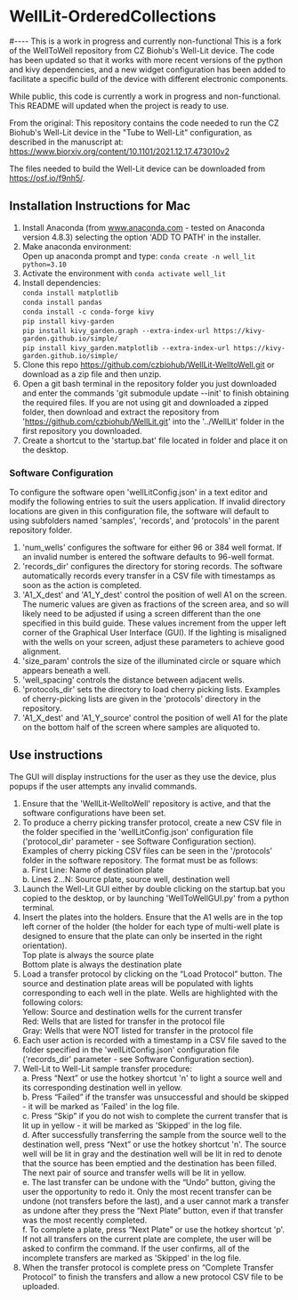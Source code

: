 # WellLit-OrderedCollections
#---- This is a work in progress and currently non-functional
This is a fork of the WellToWell repository from CZ Biohub's Well-Lit device. The code has been updated so that it works with more recent versions of the python and kivy dependencies, and a new widget configuration has been added to facilitate a specific build of the device with different electronic components.

While public, this code is currently a work in progress and non-functional. This README will updated when the project is ready to use.

From the original:
This repository contains the code needed to run the CZ Biohub's Well-Lit device in the "Tube to Well-Lit" configuration, as described in the manuscript at:
https://www.biorxiv.org/content/10.1101/2021.12.17.473010v2

The files needed to build the Well-Lit device can be downloaded from https://osf.io/f9nh5/.

## Installation Instructions for Mac

1. Install Anaconda (from www.anaconda.com - tested on Anaconda version 4.8.3) selecting the option 'ADD TO PATH' in the installer.
2. Make anaconda environment:<br/>
        Open up anaconda prompt and type: `conda create -n well_lit python=3.10`
3. Activate the environment with `conda activate well_lit`
4. Install dependencies:<br/>
        `conda install matplotlib`<br/>
        `conda install pandas`<br/>
        `conda install -c conda-forge kivy`<br/>
        `pip install kivy-garden`<br/>
        `pip install kivy_garden.graph --extra-index-url https://kivy-garden.github.io/simple/ `<br/>
        `pip install kivy_garden.matplotlib --extra-index-url https://kivy-garden.github.io/simple/ `<br/>
5. Clone this repo https://github.com/czbiohub/WellLit-WelltoWell.git or download as a zip file and then unzip.
6. Open a git bash terminal in the repository folder you just downloaded and enter the commands 'git submodule update --init' to finish obtaining the required files. If you are not using git and downloaded a zipped folder, then download and extract the repository from 'https://github.com/czbiohub/WellLit.git' into the '../WellLit' folder in the first repository you downloaded.
7. Create a shortcut to the 'startup.bat' file located in folder and place it on the desktop.


### Software Configuration

To configure the software open 'wellLitConfig.json' in a text editor and modify the following entries to suit the users application. If invalid directory locations are given in this configuration file, the software will default to using subfolders named 'samples', 'records', and 'protocols' in the parent repository folder.

1. 'num_wells' configures the software for either 96 or 384 well format. If an invalid number is entered the software defaults to 96-well format.
2. 'records_dir' configures the directory for storing records. The software automatically records every transfer in a CSV file with timestamps as soon as the action is completed.
3. 'A1_X_dest' and 'A1_Y_dest' control the position of well A1 on the screen. The numeric values are given as fractions of the screen area, and so will likely need to be adjusted if using a screen different than the one specified in this build guide. These values increment from the upper left corner of the Graphical User Interface (GUI). If the lighting is misaligned with the wells on your screen, adjust these parameters to achieve good alignment.
4. 'size_param' controls the size of the illuminated circle or square which appears beneath a well.
5. 'well_spacing' controls the distance between adjacent wells.
6. 'protocols_dir' sets the directory to load cherry picking lists. Examples of cherry-picking lists are given in the 'protocols' directory in the repository.
7. 'A1_X_dest' and 'A1_Y_source' control the position of well A1 for the plate on the bottom half of the screen where samples are aliquoted to.


## Use instructions

The GUI will display instructions for the user as they use the device, plus popups if the user attempts any invalid commands.

1. Ensure that the 'WellLit-WelltoWell' repository is active, and that the software configurations have been set.
2. To produce a cherry picking transfer protocol, create a new CSV file in the folder specified in the 'wellLitConfig.json' configuration file ('protocol_dir' parameter - see Software Configuration section). Examples of cherry picking CSV files can be seen in the '/protocols' folder in the software repository. The format must be as follows:<br/>
    a. First Line: Name of destination plate<br/>
    b. Lines 2...N: Source plate, source well, destination well
3. Launch the Well-Lit GUI either by double clicking on the startup.bat you copied to the desktop, or by launching 'WellToWellGUI.py' from a python terminal.
4. Insert the plates into the holders. Ensure that the A1 wells are in the top left corner of the holder (the holder for each type of multi-well plate is designed to ensure that the plate can only be inserted in the right orientation).<br/>
    Top plate is always the source plate<br/>
    Bottom plate is always the destination plate
5. Load a transfer protocol by clicking on the “Load Protocol” button. The source and destination plate areas will be populated with lights corresponding to each well in the plate. Wells are highlighted with the following colors:<br/>
    Yellow: Source and destination wells for the current transfer<br/>
    Red: Wells that are listed for transfer in the protocol file<br/>
    Gray: Wells that were NOT listed for transfer in the protocol file
6. Each user action is recorded with a timestamp in a CSV file saved to the folder specified in the 'wellLitConfig.json' configuration file ('records_dir' parameter - see Software Configuration section).
7. Well-Lit to Well-Lit sample transfer procedure:<br/>
    a. Press “Next”  or use the hotkey shortcut 'n' to light a source well and its corresponding destination well in yellow.<br/>
    b. Press “Failed” if the transfer was unsuccessful and should be skipped - it will be marked as 'Failed' in the log file.<br/>
    c. Press “Skip” if you do not wish to complete the current transfer that is lit up in yellow - it will be marked as 'Skipped' in the log file.<br/>
    d. After successfully transferring the sample from the source well to the destination well, press “Next” or use the hotkey shortcut 'n'. The source well will be lit in gray and the destination well will be lit in red to denote that the source has been emptied and the destination has been filled. The next pair of source and transfer wells will be lit in yellow.<br/>
    e. The last transfer can be undone with the “Undo” button, giving the user the opportunity to redo it. Only the most recent transfer can be undone (not transfers before the last), and a user cannot mark a transfer as undone after they press the “Next Plate” button, even if that transfer was the most recently completed.<br/>
    f. To complete a plate, press “Next Plate” or use the hotkey shortcut 'p'. If not all transfers on the current plate are complete, the user will be asked to confirm the command. If the user confirms, all of the incomplete transfers are marked as 'Skipped' in the log file.
8. When the transfer protocol is complete press on “Complete Transfer Protocol” to finish the transfers and allow a new protocol CSV file to be uploaded.
